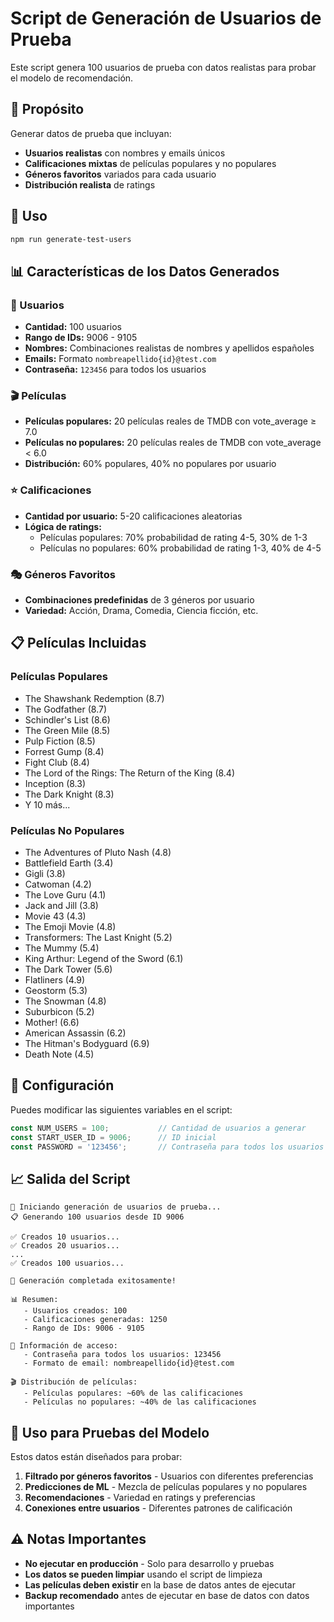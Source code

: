 # Script de Generación de Usuarios de Prueba

Este script genera 100 usuarios de prueba con datos realistas para probar el modelo de recomendación.

## 🎯 Propósito

Generar datos de prueba que incluyan:
- **Usuarios realistas** con nombres y emails únicos
- **Calificaciones mixtas** de películas populares y no populares
- **Géneros favoritos** variados para cada usuario
- **Distribución realista** de ratings

## 🚀 Uso

```bash
npm run generate-test-users
```

## 📊 Características de los Datos Generados

### 👥 Usuarios
- **Cantidad:** 100 usuarios
- **Rango de IDs:** 9006 - 9105
- **Nombres:** Combinaciones realistas de nombres y apellidos españoles
- **Emails:** Formato `nombreapellido{id}@test.com`
- **Contraseña:** `123456` para todos los usuarios

### 🎬 Películas
- **Películas populares:** 20 películas reales de TMDB con vote_average ≥ 7.0
- **Películas no populares:** 20 películas reales de TMDB con vote_average < 6.0
- **Distribución:** 60% populares, 40% no populares por usuario

### ⭐ Calificaciones
- **Cantidad por usuario:** 5-20 calificaciones aleatorias
- **Lógica de ratings:**
  - Películas populares: 70% probabilidad de rating 4-5, 30% de 1-3
  - Películas no populares: 60% probabilidad de rating 1-3, 40% de 4-5

### 🎭 Géneros Favoritos
- **Combinaciones predefinidas** de 3 géneros por usuario
- **Variedad:** Acción, Drama, Comedia, Ciencia ficción, etc.

## 📋 Películas Incluidas

### Películas Populares
- The Shawshank Redemption (8.7)
- The Godfather (8.7)
- Schindler's List (8.6)
- The Green Mile (8.5)
- Pulp Fiction (8.5)
- Forrest Gump (8.4)
- Fight Club (8.4)
- The Lord of the Rings: The Return of the King (8.4)
- Inception (8.3)
- The Dark Knight (8.3)
- Y 10 más...

### Películas No Populares
- The Adventures of Pluto Nash (4.8)
- Battlefield Earth (3.4)
- Gigli (3.8)
- Catwoman (4.2)
- The Love Guru (4.1)
- Jack and Jill (3.8)
- Movie 43 (4.3)
- The Emoji Movie (4.8)
- Transformers: The Last Knight (5.2)
- The Mummy (5.4)
- King Arthur: Legend of the Sword (6.1)
- The Dark Tower (5.6)
- Flatliners (4.9)
- Geostorm (5.3)
- The Snowman (4.8)
- Suburbicon (5.2)
- Mother! (6.6)
- American Assassin (6.2)
- The Hitman's Bodyguard (6.9)
- Death Note (4.5)

## 🔧 Configuración

Puedes modificar las siguientes variables en el script:

```javascript
const NUM_USERS = 100;           // Cantidad de usuarios a generar
const START_USER_ID = 9006;      // ID inicial
const PASSWORD = '123456';       // Contraseña para todos los usuarios
```

## 📈 Salida del Script

```
🚀 Iniciando generación de usuarios de prueba...
📋 Generando 100 usuarios desde ID 9006

✅ Creados 10 usuarios...
✅ Creados 20 usuarios...
...
✅ Creados 100 usuarios...

🎉 Generación completada exitosamente!

📊 Resumen:
   - Usuarios creados: 100
   - Calificaciones generadas: 1250
   - Rango de IDs: 9006 - 9105

🔑 Información de acceso:
   - Contraseña para todos los usuarios: 123456
   - Formato de email: nombreapellido{id}@test.com

🎬 Distribución de películas:
   - Películas populares: ~60% de las calificaciones
   - Películas no populares: ~40% de las calificaciones
```

## 🧪 Uso para Pruebas del Modelo

Estos datos están diseñados para probar:

1. **Filtrado por géneros favoritos** - Usuarios con diferentes preferencias
2. **Predicciones de ML** - Mezcla de películas populares y no populares
3. **Recomendaciones** - Variedad en ratings y preferencias
4. **Conexiones entre usuarios** - Diferentes patrones de calificación

## ⚠️ Notas Importantes

- **No ejecutar en producción** - Solo para desarrollo y pruebas
- **Los datos se pueden limpiar** usando el script de limpieza
- **Las películas deben existir** en la base de datos antes de ejecutar
- **Backup recomendado** antes de ejecutar en base de datos con datos importantes 